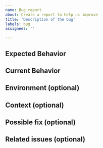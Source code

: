 ```yaml
---
name: Bug report
about: Create a report to help us improve
title: 'Description of the bug'
labels: bug
assignees: ''

---
```


<!--- Provide a general summary of the issue in the title above -->

## Expected Behavior
<!--- Tell us what should happen. Add an example with all 
 the information needed to reproduce the bug (descriptors, inputs, etc) -->

## Current Behavior
<!--- Tell us what happens instead of the expected behavior. Add an example with all 
 the information needed to reproduce the bug (descriptors, inputs, etc) -->

## Environment (optional)
<!--- Information about the execution environment, in particular: Python version, Docker/Singularity version
 if relevant -->

## Context (optional)
<!--- How has this issue affected you? What are you trying to accomplish? -->
<!--- Providing context helps us come up with a solution that is most useful in the real world -->

## Possible fix (optional)
<!--- Not obligatory, but suggest an idea to fix the prroblem -->

## Related issues (optional)
<!--- Link any related issue -->
